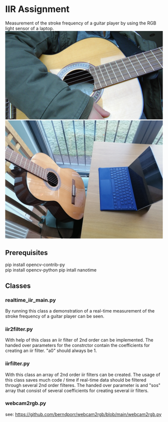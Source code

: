 # IIR Assignment
Measurement of the stroke frequency of a guitar player by using the RGB light sensor of a laptop.
![Alt text](https://github.com/AnnaBregulla/dsp/blob/IIR-Assignment/guitar.jpg)
![Alt text](https://github.com/AnnaBregulla/dsp/blob/IIR-Assignment/set-up.jpg)
## Prerequisites
pip install opencv-contrib-py  
pip install  opencv-python
pip intall nanotime
## Classes
### realtime_iir_main.py
By running this class a demonstration of a real-time measurement of the stroke frequency of a guitar player can be seen.
### iir2filter.py
With help of this class an iir filter of 2nd order can be implemented.
The handed over parameters for the constrctor contain the coefficients for creating an iir filter. "a0" should always be 1.
### iirfilter.py
With this class an array of 2nd order iir filters can be created. The usage of this class saves much code / time if real-time data should be filtered through several 2nd order filteres. The handed over parameter is and "sos" array that consist of several coefficients for creating several iir filters.
### webcam2rgb.py
see: https://github.com/berndporr/webcam2rgb/blob/main/webcam2rgb.py
